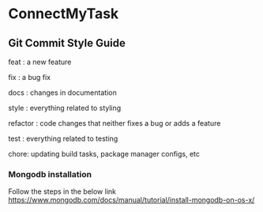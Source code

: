 # ConnectMyTask

## Git Commit Style Guide

feat : a new feature

fix : a bug fix

docs : changes in documentation

style : everything related to styling

refactor : code changes that neither fixes a bug or adds a feature

test : everything related to testing

chore: updating build tasks, package manager configs, etc

### Mongodb installation

Follow the steps in the below link
https://www.mongodb.com/docs/manual/tutorial/install-mongodb-on-os-x/
